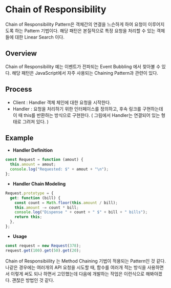 # Chain of Responsibility

Chain of Responsibility Pattern은 객체간의 연결을 느슨하게 하여 요청이 이루어지도록 하는 Pattern 기법이다. 해당 패턴은 본질적으로 특정 요청을 처리할 수 있는 객체들에 대한 Linear Search 이다.

## Overview

Chain of Responsibility 예는 이벤트가 전파되는 Event Bubbling 에서 찾아볼 수 있다. 해당 패턴은 JavaScript에서 자주 사용되는 Chaining Pattern과 관련이 있다.

## Process

- Client : Handler 객체 체인에 대한 요청을 시작한다.
- Handler : 요청을 처리하기 위한 인터페이스를 정의하고, 후속 링크를 구현하는데 이 때 this를 반환하는 방식으로 구현한다. ( 그림에서 Handler는 연결되어 있는 형태로 그려져 있다. )

## Example

- **Handler Definition**

```jsx
const Request = function (amout) {
  this.amount = amout;
  console.log("Requested: $" + amout + "\n");
};
```

- **Handler Chain Modeling**

```jsx
Request.prototype = {
  get: function (bill) {
    const count = Math.floor(this.amount / bill);
    this.amount -= count * bill;
    console.log("Dispense " + count + " $" + bill + " bills");
    return this;
  },
};
```

- **Usage**

```jsx
const request = new Request(378);
request.get(100).get(50).get(20);
```

Chain of Responsibiility 는 Method Chaining 기법이 적용되는 Pattern인 것 같다. 나같은 경우에는 여러개의 API 요청을 시도할 때, 함수를 여러개 적는 방식을 사용하면서 이렇게 써도 되나 하면서 고민했는데 다음에 개발하는 작업은 이런식으로 해봐야겠다. 괜찮은 방법인 것 같다.
